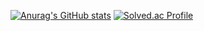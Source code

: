 [![Anurag's GitHub stats](https://github-readme-stats.vercel.app/api?username=shin-hd)](https://github.com/anuraghazra/github-readme-stats)
[![Solved.ac Profile](http://mazassumnida.wtf/api/v2/generate_badge?boj=shinhd)](https://solved.ac/shinhd/)
